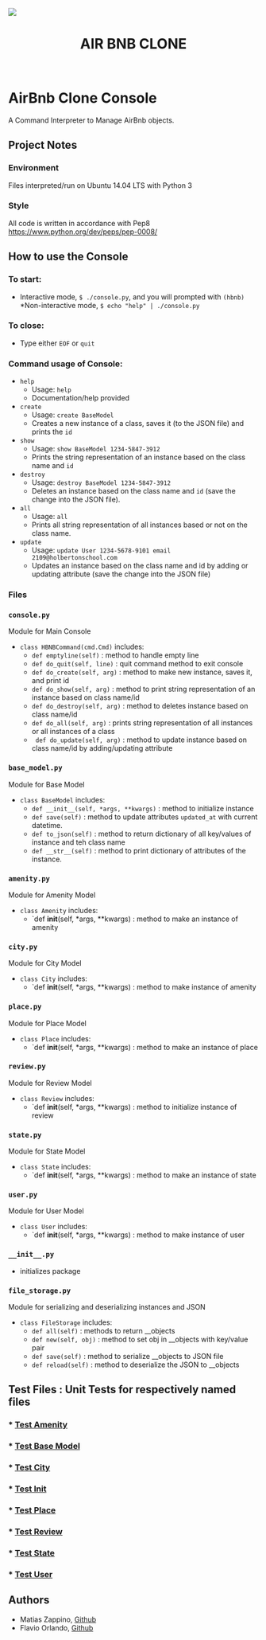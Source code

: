 ![](https://camo.githubusercontent.com/9ebbf60e208b031d4dcf7db6ffc19fe0339d0ff3/68747470733a2f2f692e6962622e636f2f64354e38354e682f68626e622e706e67)
<h1 align ="center"> AIR BNB CLONE </h1><br>

# AirBnb Clone Console
A Command Interpreter to Manage AirBnb objects.

## Project Notes
### Environment
Files interpreted/run on Ubuntu 14.04 LTS with Python 3
### Style
All code is written in accordance with Pep8 https://www.python.org/dev/peps/pep-0008/
## How to use the Console
### To start:
* Interactive mode, `$ ./console.py`, and you will prompted with `(hbnb)`
*Non-interactive mode, `$ echo "help" | ./console.py`
### To close:
* Type either `EOF` or `quit`
### Command usage of Console:
* `help`
  * Usage: `help`
  * Documentation/help provided
* `create`
  * Usage: `create BaseModel`
  * Creates a new instance of a class, saves it (to the JSON file) and prints the `id`
* `show`
  * Usage: `show BaseModel 1234-5847-3912`
  * Prints the string representation of an instance based on the class name and `id`
* `destroy`
  * Usage: `destroy BaseModel 1234-5847-3912`
  * Deletes an instance based on the class name and `id` (save the change into the JSON file). 
* `all`
  * Usage: `all`
  * Prints all string representation of all instances based or not on the class name.
* `update`
  * Usage: `update User 1234-5678-9101 email 2109@holbertonschool.com`
  * Updates an instance based on the class name and id by adding or updating attribute (save the change into the JSON file)
### Files
### `console.py`
Module for Main Console
* `class HBNBCommand(cmd.Cmd)` includes:
  * `def emptyline(self)` : method to handle empty line 
  * `def do_quit(self, line)` : quit command method to exit console
  * `def do_create(self, arg)` : method to make new instance, saves it, and print id
  * `def do_show(self, arg)` : method to print string representation of an instance based on class name/id
  * `def do_destroy(self, arg)` : method to deletes instance based on class name/id
  * `def do_all(self, arg)` : prints string representation of all instances or all instances of a class
  * ` def do_update(self, arg)` : method to update instance based on class name/id by adding/updating attribute
### `base_model.py`
Module for Base Model
* `class BaseModel` includes:
  * `def __init__(self, *args, **kwargs)` : method to initialize instance
  * `def save(self)` : method to update attributes `updated_at` with current datetime.
  * `def to_json(self)` : method to return dictionary of all key/values of instance and teh class name
  * `def __str__(self)` : method to print dictionary of attributes of the instance.
### `amenity.py`
Module for Amenity Model
* `class Amenity` includes:
  * `def __init__(self, *args, **kwargs) : method to make an instance of amenity
### `city.py`
Module for City Model
* `class City` includes:
  * `def __init__(self, *args, **kwargs) : method to make instance of amenity
### `place.py`
Module for Place Model
* `class Place` includes:
  * `def __init__(self, *args, **kwargs) : method to make an instance of place
### `review.py`
Module for Review Model
* `class Review` includes:
  * `def __init__(self, *args, **kwargs) : method to initialize instance of review
### `state.py`
Module for State Model
* `class State` includes:
  * `def __init__(self, *args, **kwargs) : method to make an instance of state
### `user.py`
Module for User Model
* `class User` includes:
  * `def __init__(self, *args, **kwargs) : method to make instance of user
### `__init__.py`
* initializes package
### `file_storage.py`
Module for serializing and deserializing instances and JSON
* `class FileStorage` includes:
  * `def all(self)` : methods to return __objects
  * `def new(self, obj)` : method to set obj in __objects with key/value pair 
  * `def save(self)` : method to serialize __objects to JSON file
  * `def reload(self)` : method to deserialize the JSON to __objects
## Test Files : Unit Tests for respectively named files
### * [Test Amenity](./tests/models/test_amenity.py)
### * [Test Base Model](./tests/models/test_base_model.py)
### * [Test City](./tests/models/test_city.py)
### * [Test Init](./tests/models/test__init__.py)
### * [Test Place](./tests/models/test_place.py)
### * [Test Review](./tests/models/test_review.py)
### * [Test State](./tests/models/test_state.py)
### * [Test User](./tests/models/test_user.py)

## Authors
* Matias Zappino, <a href='https://github.com/matiaszappino'>Github</a>
* Flavio Orlando, <a href='https://github.com/flaviomco'>Github</a>
